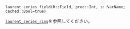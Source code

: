 ```
laurent_series_field(R::Field, prec::Int, s::VarName; cached::Bool=true)
```

[`laurent_series_ring`](@ref)を参照してください。
